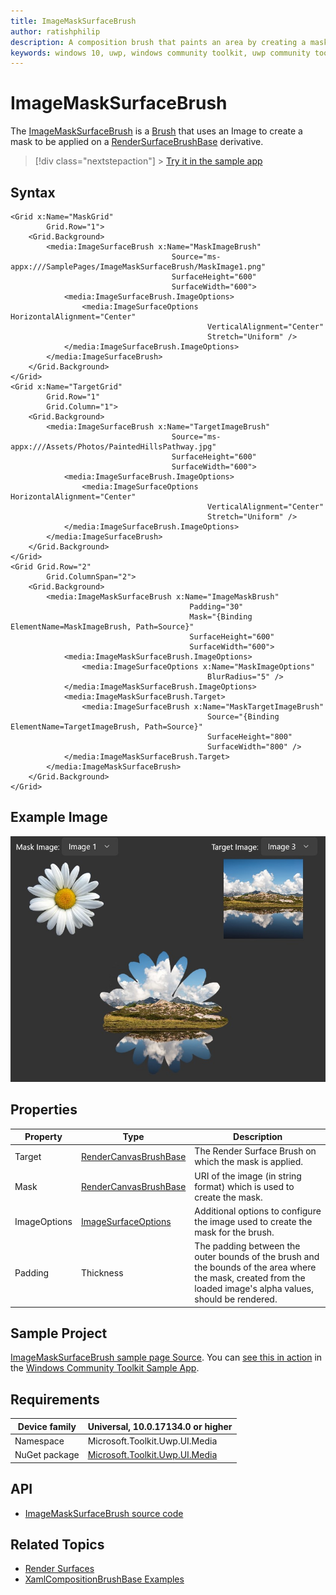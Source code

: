 ```yaml
---
title: ImageMaskSurfaceBrush
author: ratishphilip
description: A composition brush that paints an area by creating a mask defined by the provided image.
keywords: windows 10, uwp, windows community toolkit, uwp community toolkit, uwp toolkit, brush, Win2D, composition
---
```


# ImageMaskSurfaceBrush

The [ImageMaskSurfaceBrush](/dotnet/api/microsoft.toolkit.uwp.ui.media.imagemasksurfacebrush) is a [Brush](/uwp/api/windows.ui.xaml.media.brush) that uses an Image to create a mask to be applied on a [RenderSurfaceBrushBase](/dotnet/api/microsoft.toolkit.uwp.ui.media.rendersurfacebrushbase) derivative.

> [!div class="nextstepaction"] > [Try it in the sample app](uwpct://Brushes?sample=ImageMaskSurfaceBrush)

## Syntax

```xaml
<Grid x:Name="MaskGrid"
        Grid.Row="1">
    <Grid.Background>
        <media:ImageSurfaceBrush x:Name="MaskImageBrush"
                                    Source="ms-appx:///SamplePages/ImageMaskSurfaceBrush/MaskImage1.png"
                                    SurfaceHeight="600"
                                    SurfaceWidth="600">
            <media:ImageSurfaceBrush.ImageOptions>
                <media:ImageSurfaceOptions HorizontalAlignment="Center"
                                            VerticalAlignment="Center"
                                            Stretch="Uniform" />
            </media:ImageSurfaceBrush.ImageOptions>
        </media:ImageSurfaceBrush>
    </Grid.Background>
</Grid>
<Grid x:Name="TargetGrid"
        Grid.Row="1"
        Grid.Column="1">
    <Grid.Background>
        <media:ImageSurfaceBrush x:Name="TargetImageBrush"
                                    Source="ms-appx:///Assets/Photos/PaintedHillsPathway.jpg"
                                    SurfaceHeight="600"
                                    SurfaceWidth="600">
            <media:ImageSurfaceBrush.ImageOptions>
                <media:ImageSurfaceOptions HorizontalAlignment="Center"
                                            VerticalAlignment="Center"
                                            Stretch="Uniform" />
            </media:ImageSurfaceBrush.ImageOptions>
        </media:ImageSurfaceBrush>
    </Grid.Background>
</Grid>
<Grid Grid.Row="2"
        Grid.ColumnSpan="2">
    <Grid.Background>
        <media:ImageMaskSurfaceBrush x:Name="ImageMaskBrush"
                                        Padding="30"
                                        Mask="{Binding ElementName=MaskImageBrush, Path=Source}"
                                        SurfaceHeight="600"
                                        SurfaceWidth="600">
            <media:ImageMaskSurfaceBrush.ImageOptions>
                <media:ImageSurfaceOptions x:Name="MaskImageOptions"
                                            BlurRadius="5" />
            </media:ImageMaskSurfaceBrush.ImageOptions>
            <media:ImageMaskSurfaceBrush.Target>
                <media:ImageSurfaceBrush x:Name="MaskTargetImageBrush"
                                            Source="{Binding ElementName=TargetImageBrush, Path=Source}"
                                            SurfaceHeight="800"
                                            SurfaceWidth="800" />
            </media:ImageMaskSurfaceBrush.Target>
        </media:ImageMaskSurfaceBrush>
    </Grid.Background>
</Grid>
```

## Example Image

![Image Mask Surface brush](../resources/images/Brushes/ImageMaskSurfaceBrush.jpg 'Image Mask Surface Brush')

## Properties

| Property     | Type                                                                                      | Description                                                                                                                                                    |
| ------------ | ----------------------------------------------------------------------------------------- | -------------------------------------------------------------------------------------------------------------------------------------------------------------- |
| Target       | [RenderCanvasBrushBase](/dotnet/api/microsoft.toolkit.uwp.ui.media.rendercanvasbrushbase) | The Render Surface Brush on which the mask is applied.                                                                                                         |
| Mask         | [RenderCanvasBrushBase](/dotnet/api/microsoft.toolkit.uwp.ui.media.rendercanvasbrushbase) | URI of the image (in string format) which is used to create the mask.                                                                                          |
| ImageOptions | [ImageSurfaceOptions](/dotnet/api/microsoft.toolkit.uwp.ui.media.imagesurfaceoptions)     | Additional options to configure the image used to create the mask for the brush.                                                                               |
| Padding      | Thickness                                                                                 | The padding between the outer bounds of the brush and the bounds of the area where the mask, created from the loaded image's alpha values, should be rendered. |

## Sample Project

[ImageMaskSurfaceBrush sample page Source](https://github.com/windows-toolkit/WindowsCommunityToolkit/tree/rel/7.1.0/Microsoft.Toolkit.Uwp.SampleApp/SamplePages/ImageMaskSurfaceBrush). You can [see this in action](uwpct://Brushes?sample=ImageMaskSurfaceBrush) in the [Windows Community Toolkit Sample App](https://aka.ms/windowstoolkitapp).

## Requirements

| Device family | Universal, 10.0.17134.0 or higher                                                                |
| ------------- | ------------------------------------------------------------------------------------------------ |
| Namespace     | Microsoft.Toolkit.Uwp.UI.Media                                                                   |
| NuGet package | [Microsoft.Toolkit.Uwp.UI.Media](https://www.nuget.org/packages/Microsoft.Toolkit.Uwp.UI.Media/) |

## API

- [ImageMaskSurfaceBrush source code](https://github.com/windows-toolkit/WindowsCommunityToolkit/blob/rel/7.0.0/Microsoft.Toolkit.Uwp.UI.Media/Brushes/ImageMaskSurfaceBrush.cs)

## Related Topics

- [Render Surfaces](RenderSurfaces.md)
- [XamlCompositionBrushBase Examples](/uwp/api/windows.ui.xaml.media.xamlcompositionbrushbase#examples)
